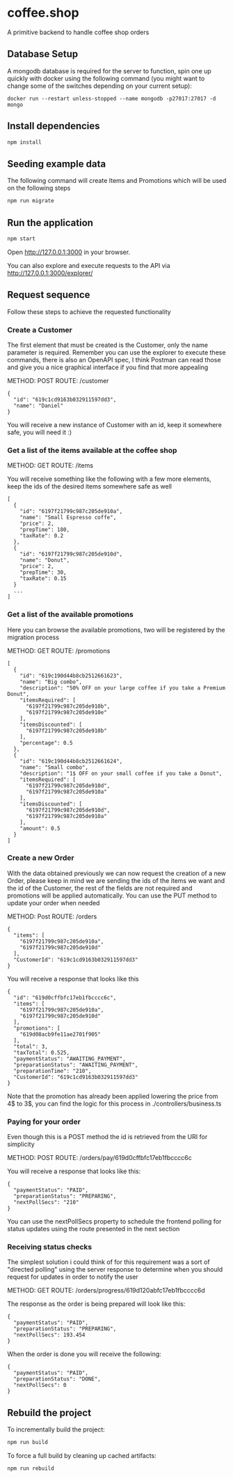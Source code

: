# coffee.shop

A primitive backend to handle coffee shop orders
## Database Setup

A mongodb database is required for the server to function, spin one up quickly with docker using the following command (you might want to change some of the switches depending on your current setup):

```
docker run --restart unless-stopped --name mongodb -p27017:27017 -d mongo
```

## Install dependencies

```sh
npm install
```

## Seeding example data

The following command will create Items and Promotions which will be used on the following steps

```sh
npm run migrate
```

## Run the application

```sh
npm start
```

Open http://127.0.0.1:3000 in your browser.

You can also explore and execute requests to the API via http://127.0.0.1:3000/explorer/

## Request sequence

Follow these steps to achieve the requested functionality

### Create a Customer

The first element that must be created is the Customer, only the name parameter is required. Remember you can use the explorer to execute these commands, there is also an OpenAPI spec, I think Postman can read those and give you a nice graphical interface if you find that more appealing

METHOD: POST
ROUTE: /customer

```
{
  "id": "619c1cd9163b032911597dd3",
  "name": "Daniel"
}
```

You will receive a new instance of Customer with an id, keep it somewhere safe, you will need it :)

### Get a list of the items available at the coffee shop

METHOD: GET
ROUTE: /items

You will receive something like the following with a few more elements, keep the ids of the desired items somewhere safe as well

```
[
  {
    "id": "6197f21799c987c205de910a",
    "name": "Small Espresso coffe",
    "price": 2,
    "prepTime": 180,
    "taxRate": 0.2
  },
  {
    "id": "6197f21799c987c205de910d",
    "name": "Donut",
    "price": 2,
    "prepTime": 30,
    "taxRate": 0.15
  }
  ...
]
```

### Get a list of the available promotions

Here you can browse the available promotions, two will be registered by the migration process

METHOD: GET
ROUTE: /promotions

```
[
  {
    "id": "619c190d44b8cb2512661623",
    "name": "Big combo",
    "description": "50% OFF on your large coffee if you take a Premium Donut",
    "itemsRequired": [
      "6197f21799c987c205de910b",
      "6197f21799c987c205de910e"
    ],
    "itemsDiscounted": [
      "6197f21799c987c205de910b"
    ],
    "percentage": 0.5
  },
  {
    "id": "619c190d44b8cb2512661624",
    "name": "Small combo",
    "description": "1$ OFF on your small coffee if you take a Donut",
    "itemsRequired": [
      "6197f21799c987c205de910d",
      "6197f21799c987c205de910a"
    ],
    "itemsDiscounted": [
      "6197f21799c987c205de910d",
      "6197f21799c987c205de910a"
    ],
    "amount": 0.5
  }
]
```

### Create a new Order

With the data obtained previously we can now request the creation of a new Order, please keep in mind we are sending the ids of the items we want and the id of the Customer, the rest of the fields are not required and promotions will be applied automatically. You can use the PUT method to update your order when needed

METHOD: Post
ROUTE: /orders

```
{
  "items": [
    "6197f21799c987c205de910a",
    "6197f21799c987c205de910d"
  ],
  "CustomerId": "619c1cd9163b032911597dd3"
}
```

You will receive a response that looks like this

```
{
  "id": "619d0cffbfc17eb1fbcccc6c",
  "items": [
    "6197f21799c987c205de910a",
    "6197f21799c987c205de910d"
  ],
  "promotions": [
    "619d08acb9fe11ae2701f905"
  ],
  "total": 3,
  "taxTotal": 0.525,
  "paymentStatus": "AWAITING_PAYMENT",
  "preparationStatus": "AWAITING_PAYMENT",
  "preparationTime": "210",
  "CustomerId": "619c1cd9163b032911597dd3"
}
```

Note that the promotion has already been applied lowering the price from 4$ to 3$, you can find the logic for this process in ./controllers/business.ts

### Paying for your order

Even though this is a POST method the id is retrieved from the URI for simplicity

METHOD: POST
ROUTE: /orders/pay/619d0cffbfc17eb1fbcccc6c

You will receive a response that looks like this:

```
{
  "paymentStatus": "PAID",
  "preparationStatus": "PREPARING",
  "nextPollSecs": "210"
}
```

You can use the nextPollSecs property to schedule the frontend polling for status updates using the route presented in the next section

### Receiving status checks

The simplest solution i could think of for this requirement was a sort of "directed polling" using the server response to determine when you should request for updates in order to notify the user

METHOD: GET
ROUTE: /orders/progress/619d120abfc17eb1fbcccc6d

The response as the order is being prepared will look like this:

```
{
  "paymentStatus": "PAID",
  "preparationStatus": "PREPARING",
  "nextPollSecs": 193.454
}
```

When the order is done you will receive the following:

```
{
  "paymentStatus": "PAID",
  "preparationStatus": "DONE",
  "nextPollSecs": 0
}
```

## Rebuild the project

To incrementally build the project:

```sh
npm run build
```

To force a full build by cleaning up cached artifacts:

```sh
npm run rebuild
```
